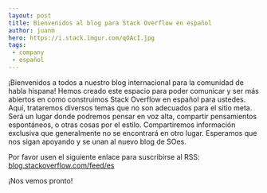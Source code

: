```yaml
---
layout: post
title: Bienvenidos al blog para Stack Overflow en español
author: juanm
hero: https://i.stack.imgur.com/qOAcI.jpg
tags:
 - company
 - español
---
```


¡Bienvenidos a todos a nuestro blog internacional para la comunidad de habla hispana! Hemos creado este espacio para poder comunicar y ser más abiertos en como construimos Stack Overflow en español para ustedes. Aquí, trataremos diversos temas que no son adecuados para el sitio meta.  Será un lugar donde podremos pensar en voz alta, compartir pensamientos espontáneos, o otras cosas por el estilo. Compartiremos información exclusiva que generalmente no se encontrará en otro lugar.  Esperamos que nos sigan apoyando y se unan al nuevo blog de SOes.

Por favor usen el siguiente enlace para suscribirse al RSS:  [blog.stackoverflow.com/feed/es](blog.stackoverflow.com/feed/es)

¡Nos vemos pronto!



